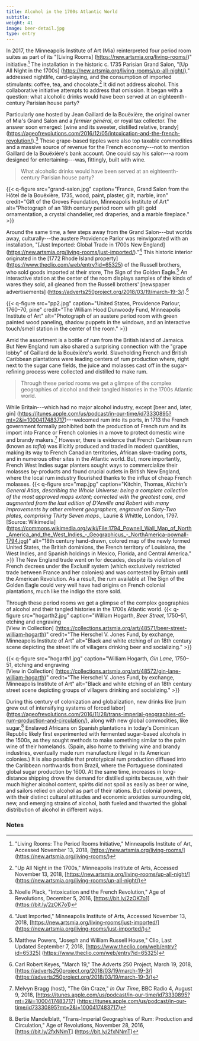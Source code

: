 ```yaml
---
title: Alcohol in the 1700s Atlantic World
subtitle:
weight: 41
image: beer-detail.jpg
type: entry
---
```



In 2017, the Minneapolis Institute of Art (Mia) reinterpreted four period room suites as part of its "[Living Rooms] (https://new.artsmia.org/living-rooms/)" initiative.[^1] The installation in the historic c. 1735 Parisian Grand Salon, "[Up All Night in the 1700s] (https://new.artsmia.org/living-rooms/up-all-night/)," addressed nightlife, card-playing, and the consumption of imported stimulants: coffee, tea, and chocolate.[^2] It did not address alcohol. This collaborative initiative attempts to address that omission. It began with a question: what alcoholic drinks would have been served at an eighteenth-century Parisian house party?

Particularly one hosted by Jean Gaillard de la Bouëxière, the original owner of Mia's Grand Salon and a *fermier général*, or royal tax collector. The answer soon emerged: [wine and its sweeter, distilled relative, brandy] (https://ageofrevolutions.com/2016/12/05/intoxication-and-the-french-revolution/).[^3] These grape-based tipples were also top taxable commodities and a massive source of revenue for the French economy---not to mention Gaillard de la Bouëxière's bank account. One could say his salon---a room designed for entertaining---was, fittingly, built with wine.

> What alcoholic drinks would have been served at an eighteenth-century Parisian house party?

{{< q-figure src="grand-salon.jpg"  caption="France, Grand Salon from the Hôtel de la Bouëxière, 1735, wood, paint, plaster, gilt, marble, iron" credit="Gift of the Groves Foundation, Minneapolis Institute of Art" alt="Photograph of an 18th century period room with gilt gold ornamentation, a crystal chandelier, red draperies, and a marble fireplace." >}}

Around the same time, a few steps away from the Grand Salon---but worlds away, culturally---the austere Providence Parlor was reinvigorated with an installation, "[Just Imported: Global Trade in 1700s New England] (https://new.artsmia.org/living-rooms/just-imported/)."[^4] This historic interior originated in the [1772 Rhode Island property] (https://www.theclio.com/web/entry?id=65325) of the Russell brothers, who sold goods imported at their store, The Sign of the Golden Eagle.[^5] An interactive station at the center of the room displays samples of the kinds of wares they sold, all gleaned from the Russell brothers' [newspaper advertisements] (https://adverts250project.org/2018/03/19/march-19-3/).[^6]
<br>

{{< q-figure src="pp2.jpg"  caption="United States, Providence Parlour, 1760–70, pine" credit="The William Hood Dunwoody Fund, Minneapolis Institute of Art" alt="Photograph of an austere period room with green painted wood paneling, shadow puppets in the windows, and an interactive touch/smell station in the center of the room." >}}

Amid the assortment is a bottle of rum from the British island of Jamaica. But New England rum also shared a surprising connection with the "grape lobby" of Gaillard de la Bouëxière's world. Slaveholding French and British Caribbean plantations were leading centers of rum production where, right next to the sugar cane fields, the juice and molasses cast off in the sugar-refining process were collected and distilled to make rum.

> Through these period rooms we get a glimpse of the complex geographies of alcohol and their tangled histories in the 1700s Atlantic world.

While Britain---which had no major alcohol industry, except [beer and, later, gin] (https://itunes.apple.com/us/podcast/in-our-time/id73330895?mt=2&i=1000417483717)---welcomed rum into its ports, in 1713 the French government formally prohibited both the production of French rum and its import into France or French colonies in a move to protect domestic wine and brandy makers.[^7] However, there is evidence that French Caribbean rum (known as *tafia*) was illicitly produced and traded in modest quantities, making its way to French Canadian territories, African slave-trading ports, and in numerous other sites in the Atlantic world. But, more importantly, French West Indies sugar planters sought ways to commercialize their molasses by-products and found crucial outlets in British New England, where the local rum industry flourished thanks to the influx of cheap French molasses.
{{< q-figure src="map.jpg"  caption="Kitchin, Thomas, *Kitchin's General Atlas, describing the Whole Universe: being a complete collection of the most approved maps extant; corrected with the greatest care, and augmented from the last edition of D'Anville and Robert with many improvements by other eminent geographers, engraved on Sixty-Two plates, comprising Thirty Seven maps.,* Laurie & Whittle, London, 1797. [Source: Wikimedia] (https://commons.wikimedia.org/wiki/File:1794_Pownell_Wall_Map_of_North_America_and_the_West_Indies_-_Geographicus_-_NorthAmerica-pownall-1794.jpg)" alt="18th century hand-drawn, colored map of the newly formed United States, the British dominions, the French territory of Louisiana, the West Indies, and Spanish holdings in Mexico, Florida, and Central America." >}}
The New England trade went on for decades, despite its violation of French decrees under the Exclusif system (which exclusively restricted trade between France and her colonies) and was contested by Britain until the American Revolution. As a result, the rum available at The Sign of the Golden Eagle could very well have had origins on French colonial plantations, much like the indigo the store sold.

Through these period rooms we get a glimpse of the complex geographies of alcohol and their tangled histories in the 1700s Atlantic world.
{{< q-figure src="hogarth2.jpg"  caption="William Hogarth, *Beer Street*, 1750–51, etching and engraving<br>[View in Collection] (https://collections.artsmia.org/art/48571/beer-street-william-hogarth)" credit="The Herschel V. Jones Fund, by exchange, Minneapolis Institute of Art" alt="Black and white etching of an 18th century scene depicting the street life of villagers drinking beer and socializing."  >}}

{{< q-figure src="hogarth1.jpg"  caption="William Hogarth, *Gin Lane*, 1750–51, etching and engraving<br>[View in Collection] (https://collections.artsmia.org/art/48572/gin-lane-william-hogarth)" credit="The Herschel V. Jones Fund, by exchange, Minneapolis Institute of Art" alt="Black and white etching of an 18th century street scene depicting groups of villagers drinking and socializing."  >}}

During this century of colonization and globalization, new drinks like [rum grew out of intensifying systems of forced labor] (https://ageofrevolutions.com/2016/11/28/trans-imperial-geographies-of-rum-production-and-circulation/), along with new global commodities, like sugar.[^8]  Enslaved Africans on Spanish plantations in today's Dominican Republic likely first experimented with fermented sugar-based alcohols in the 1500s, as they sought methods to make something similar to the palm wine of their homelands. (Spain, also home to thriving wine and brandy industries, eventually made rum manufacture illegal in its American colonies.) It is also possible that prototypical rum production diffused into the Caribbean northwards from Brazil, where the Portuguese dominated global sugar production by 1600. At the same time, increases in long-distance shipping drove the demand for distilled spirits because, with their much higher alcohol content, spirits did not spoil as easily as beer or wine, and sailors relied on alcohol as part of their rations. But colonial powers, with their distinct cultural attitudes and economic anxieties surrounding old, new, and emerging strains of alcohol, both fueled and thwarted the global distribution of alcohol in different ways.

### Notes ###

[^1]: "Living Rooms: The Period Rooms Initiative," Minneapolis Institute of Art, Accessed November 13, 2018, [https://new.artsmia.org/living-rooms/] (https://new.artsmia.org/living-rooms/)

[^2]: "Up All Night in the 1700s," Minneapolis Institute of Arts, Accessed November 13, 2018, [https://new.artsmia.org/living-rooms/up-all-night/] (https://new.artsmia.org/living-rooms/up-all-night/)

[^3]: Noelle Plack, "Intoxication and the French Revolution," Age of Revolutions, December 5, 2016, [https://bit.ly/2zOK7o1] (https://bit.ly/2zOK7o1)

[^4]: "Just Imported," Minneapolis Institute of Arts, Accessed November 13, 2018, [https://new.artsmia.org/living-rooms/just-imported/] (https://new.artsmia.org/living-rooms/just-imported/)

[^5]: Matthew Powers, "Joseph and William Russell House," Clio, Last Updated September 7, 2018, [https://www.theclio.com/web/entry?id=65325] (https://www.theclio.com/web/entry?id=65325)

[^6]: Carl Robert Keyes, "March 19," The Adverts 250 Project, March 19, 2018, [https://adverts250project.org/2018/03/19/march-19-3/] (https://adverts250project.org/2018/03/19/march-19-3/)

[^7]: Melvyn Bragg (host), "The Gin Craze," *In Our Time*, BBC Radio 4, August 9, 2018, [https://itunes.apple.com/us/podcast/in-our-time/id73330895?mt=2&i=1000417483717] (https://itunes.apple.com/us/podcast/in-our-time/id73330895?mt=2&i=1000417483717)

[^8]: Bertie Mandelblatt, "Trans-Imperial Geographies of Rum: Production and Circulation," Age of Revolutions, November 28, 2016, [https://bit.ly/2fxNNmT] (https://bit.ly/2fxNNmT)
